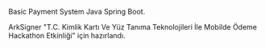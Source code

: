 Basic Payment System Java Spring Boot.

ArkSigner "T.C. Kimlik Kartı Ve Yüz Tanıma Teknolojileri İle Mobilde Ödeme Hackathon Etkinliği" için hazırlandı.
